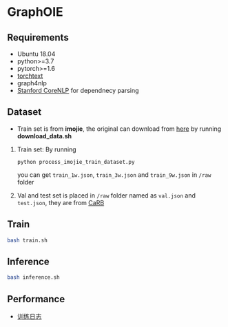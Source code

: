 # GraphOIE

## Requirements
- Ubuntu 18.04
- python>=3.7
- pytorch>=1.6
- [torchtext](https://pypi.org/project/torchtext/)
- graph4nlp
- [Stanford CoreNLP](https://stanfordnlp.github.io/CoreNLP/download.html) for dependnecy parsing

## Dataset
- Train set is from __imojie__, the original can download from [here](https://github.com/dair-iitd/imojie) by running __download_data.sh__ 
1. Train set:
    By running
    ```
    python process_imojie_train_dataset.py
    ```
    you can get `train_1w.json`, `train_3w.json` and `train_9w.json` in `/raw` folder

2. Val and test set is placed in `/raw` folder named as `val.json` and `test.json`, they are from [CaRB](https://github.com/dair-iitd/CaRB)

## Train
```bash
bash train.sh
```
## Inference
```bash
bash inference.sh
```

## Performance
- [训练日志](GraphOIE\out\gcn_bi_sep_l2_ckpt\metric.log)